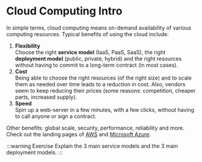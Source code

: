 # Cloud Computing Intro

In simple terms, cloud computing means on-demand availability of various computing resources. Typical benefits of using the cloud include:

1. **Flexibility**  
   Choose the right **service model** (IaaS, PaaS, SaaS), the right **deployment model** (public, private, hybrid) and the right resources without having to commit to a long-term contract (in most cases).
2. **Cost**  
   Being able to choose the right resources (of the right size) and to scale them as needed over time leads to a reduction in cost. Also, vendors seem to keep reducing their prices (some reasons: competition, cheaper parts, increased supply).
3. **Speed**  
   Spin up a web-server in a few minutes, with a few clicks, without having to call anyone or sign a contract.

Other benefits: global scale, security, performance, reliability and more. Check out the landing pages of [AWS](https://aws.amazon.com/what-is-cloud-computing/) and [Microsoft Azure](https://azure.microsoft.com/en-in/overview/what-is-cloud-computing/).

:::warning Exercise
Explain the 3 main service models and the 3 main deployment models.
:::
